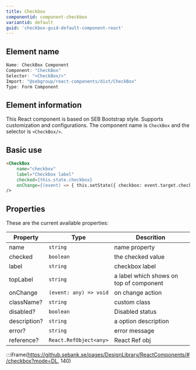 ```yaml
---
title: Checkbox
componentid: component-checkbox
variantid: default
guid: 'checkbox-guid-default-component-react'
---
```


## Element name
```javascript
Name: CheckBox Component
Component: "CheckBox"
Selector: "<CheckBox/>"
Import: "@sebgroup/react-components/dist/CheckBox"
Type: Form Component
```

## Element information 
This React component is based on SEB Bootstrap style. Supports customization and configurations. The component name is `CheckBox` and the selector is `<CheckBox/>`.

## Basic use
```html
<CheckBox
    name="checkbox"
    label="Checkbox label"
    checked={this.state.checkbox}
    onChange={(event) => { this.setState({ checkbox: event.target.checked }); }}
/>
```

## Properties
These are the current available properties:

| Property       | Type                   | Descrition                              |
| -------------- | ---------------------- | --------------------------------------- |
| name           | `string`               | name property                           |
| checked        | `boolean`              | the checked value                       |
| label          | `string`               | checkbox label                          |
| topLabel       | `string`               | a label which shows on top of component |
| onChange       | `(event: any) => void` | on change action                        |
| className?     | `string`               | custom class                            |
| disabled?      | `boolean`              | Disabled status                         |
| description?   | `string`               | a option description                    |
| error?         | `string`               | error message                           |
| reference?           | `React.RefObject<any>` | React Ref obj                           |

:::iframe(https://github.sebank.se/pages/DesignLibrary/ReactComponents/#/checkbox?mode=DL, 140)